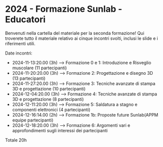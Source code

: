 # 2024 - Formazione Sunlab - Educatori
Benvenuti nella cartella del materiale per la seconda formazione! Qui troverete tutto il materiale relativo ai cinque incontri svolti, inclusi le slide e i riferimenti utili.

Date incontri:
- 2024-11-13:20.00 (3h) --> Formazione 0 e 1: Introduzione e Risveglio muscolare (11 partecipanti)
- 2024-11-20:20.00 (3h) --> Formazione 2: Progettazione e disegno 3D (13 partecipanti)
- 2024-11-27:20.00 (3h) --> Formazione 3: Tecniche avanzate di stampa 3D e progettazione (10 partecipanti)
- 2024-12-04:20.00 (3h) --> Formazione 4: Tecniche avanzate di stampa 3D e progettazione (8 partecipanti)
- 2024-12-11:20.00 (3h) --> Formazione 5: Saldatura a stagno e componenti elettronici (4 partecipanti)
- 2024-12-16:14.00 (2h) --> Formazione 1b: Proposte future Sunlab(APPM equipe partecipanti)
- 2024-12-18:20.00 (3h) --> Formazione 6: Argomenti vari e approfondimenti sugli interessi dei partecipanti

Totale 20h

